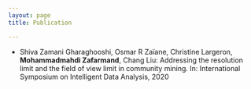 ```yaml
---
layout: page
title: Publication

---
```


* Shiva Zamani Gharaghooshi, Osmar R Zaïane, Christine Largeron, <b>Mohammadmahdi Zafarmand</b>, Chang Liu: Addressing the resolution limit and the field of view limit in community mining. In: International Symposium on Intelligent Data Analysis, 2020

